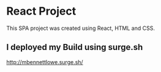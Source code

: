 # React Project

This SPA project was created using React, HTML and CSS.

## I deployed my Build using surge.sh

http://mbennettlowe.surge.sh/


